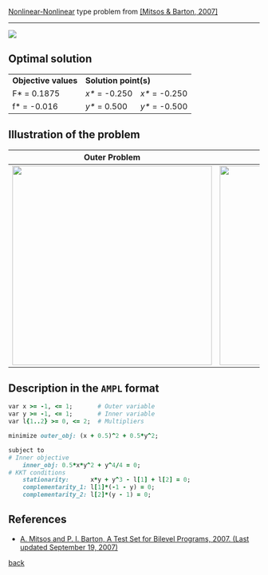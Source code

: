 [Nonlinear-Nonlinear](/test-problems/NLP-NLP-problems) type problem from [\[Mitsos & Barton, 2007\]][Mitsos & Barton, 2007]

---

![](https://github.com/basblsolver/test-problems/wiki/images/mb_2007_17_eq.jpg)

## Optimal solution

<table>
  <tr>
    <td><b>Objective values</b></td>
    <td colspan="2"><b>Solution point(s)</b></td>
  </tr>
  <tr>
    <td>F* = 0.1875</td>
    <td><i>x*</i> = -0.250</td>
    <td><i>x*</i> = -0.250</td>
  </tr>
  <tr>
    <td>f* = -0.016</td>
    <td><i>y*</i> = 0.500</td>
    <td><i>y*</i> = -0.500</td>
  </tr>
</table>

## Illustration of the problem

Outer Problem    | Inner Problem    |
---------------- | ---------------- |
<img src="https://github.com/basblsolver/test-problems/wiki/images/mb_2007_17_outer.jpg" width="400"> | <img src="https://github.com/basblsolver/test-problems/wiki/images/mb_2007_17_inner.jpg" width="400"> |

## Description in the `AMPL` format

```ruby
var x >= -1, <= 1;       # Outer variable
var y >= -1, <= 1;       # Inner variable
var l{1..2} >= 0, <= 2;  # Multipliers

minimize outer_obj: (x + 0.5)^2 + 0.5*y^2;

subject to
# Inner objective
    inner_obj: 0.5*x*y^2 + y^4/4 = 0;
# KKT conditions
    stationarity:      x*y + y^3 - l[1] + l[2] = 0;
    complementarity_1: l[1]*(-1 - y) = 0;
    complementarity_2: l[2]*(y - 1) = 0;
```

##  References

 - [A. Mitsos and P. I. Barton, A Test Set for Bilevel Programs, 2007. (Last updated September 19, 2007)](https://www.researchgate.net/publication/228455291_A_test_set_for_bilevel_programs)

  [back](/test-problems/NLP-NLP-problems)

[Mitsos & Barton, 2007]: https://www.researchgate.net/publication/228455291_A_test_set_for_bilevel_programs